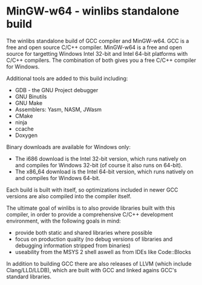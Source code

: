 # MinGW-w64 - winlibs standalone build
The winlibs standalone build of GCC compiler and MinGW-w64.
GCC is a free and open source C/C++ compiler.
MinGW-w64 is a free and open source for targetting Windows Intel 32-bit and Intel 64-bit platforms with C/C++ compilers.
The combination of both gives you a free C/C++ compiler for Windows.

Additional tools are added to this build including:
- GDB - the GNU Project debugger
- GNU Binutils
- GNU Make
- Assemblers: Yasm, NASM, JWasm
- CMake
- ninja
- ccache
- Doxygen

Binary downloads are available for Windows only:
- The i686 download is the Intel 32-bit version, which runs natively on and compiles for Windows 32-bit (of course it also runs on 64-bit).
- The x86_64 download is the Intel 64-bit version, which runs natively on and compiles for Windows 64-bit.

Each build is built with itself, so optimizations included in newer GCC versions are also compiled into the compiler itself.

The ultimate goal of winlibs is to also provide libraries built with this compiler, in order to provide a comprehensive C/C++ development environment, with the following goals in mind:
- provide both static and shared libraries where possible
- focus on production quality (no debug versions of libraries and debugging information stripped from binaries)
- useability from the MSYS 2 shell aswell as from IDEs like Code::Blocks

In addition to building GCC there are also releases of LLVM (which include Clang/LLD/LLDB), which are built with GCC and linked agains GCC's standard libraries.
